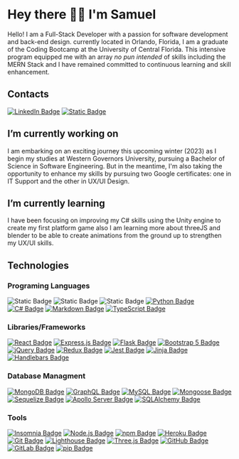 # Hey there 👋🏼 I'm Samuel

Hello! I am a Full-Stack Developer with a passion for software development and back-end design. currently located in Orlando, Florida, I am a graduate of the Coding Bootcamp at the University of Central Florida. This intensive program equipped me with an array *no pun intended* of skills including the MERN Stack and I have remained committed to continuous learning and skill enhancement.

## Contacts

<!-- ![Static Badge](https://img.shields.io/badge/Email-yellow?logo=gmail) -->
[![LinkedIn Badge](https://img.shields.io/badge/LinkedIn-blue?style=flat&logo=linkedin&logoColor=white)](https://www.linkedin.com/in/samuel-dejesus/)
[![Static Badge](https://img.shields.io/badge/Portfolio-purple?logo=github)](https://sam-dejesus.github.io/My-React-Portfolio/)

## I’m currently working on

I am embarking on an exciting journey this upcoming winter (2023) as I begin my studies at Western Governors University, pursuing a Bachelor of Science in Software Engineering. But in the meantime, I'm also taking the opportunity to enhance my skills by pursuing two Google certificates: one in IT Support and the other in UX/UI Design.

## I’m currently learning

I have been focusing on improving my C# skills using the Unity engine to create my first platform game also I am learning more about threeJS and blender to be able to create animations from the ground up to strengthen my UX/UI skills.

## Technologies

### Programing Languages

![Static Badge](https://img.shields.io/badge/javascript-yellow?logo=javascript&color=grey&link=https%3A%2F%2Fsam-dejesus.github.io%2FMy-React-Portfolio%2F)
![Static Badge](https://img.shields.io/badge/HTML-white?logo=html5&logoColor=white&color=red&link=https%3A%2F%2Fsam-dejesus.github.io%2FMy-React-Portfolio%2F)
![Static Badge](https://img.shields.io/badge/CSS-white?logo=css3&logoColor=white&color=blue&link=https%3A%2F%2Fsam-dejesus.github.io%2FMy-React-Portfolio%2F)
[![Python Badge](https://img.shields.io/badge/Python-yellow?style=flat&logo=python)](https://www.python.org/)
[![C# Badge](https://img.shields.io/badge/C%23-239120?style=flat&logo=csharp)](https://docs.microsoft.com/en-us/dotnet/csharp/)
[![Markdown Badge](https://img.shields.io/badge/Markdown-000000?style=flat&logo=markdown)](https://daringfireball.net/projects/markdown/)
[![TypeScript Badge](https://img.shields.io/badge/TypeScript-white?style=flat&logo=typescript)](https://www.typescriptlang.org/)


### Libraries/Frameworks

[![React Badge](https://img.shields.io/badge/React-white?style=flat&logo=react)](https://reactjs.org/)
[![Express.js Badge](https://img.shields.io/badge/Express.js-000000?style=flat&logo=express)](https://expressjs.com/)
[![Flask Badge](https://img.shields.io/badge/Flask-000000?style=flat&logo=flask)](https://flask.palletsprojects.com/)
[![Bootstrap 5 Badge](https://img.shields.io/badge/Bootstrap-grey?style=flat&logo=bootstrap)](https://getbootstrap.com/)
[![jQuery Badge](https://img.shields.io/badge/jQuery-0769AD?style=flat&logo=jquery)](https://jquery.com/)
[![Redux Badge](https://img.shields.io/badge/Redux-764ABC?style=flat&logo=redux)](https://redux.js.org/)
[![Jest Badge](https://img.shields.io/badge/Jest-C21325?style=flat&logo=jest)](https://jestjs.io/)
[![Jinja Badge](https://img.shields.io/badge/Jinja-000000?style=flat&logo=jinja)](https://jinja.palletsprojects.com/)
[![Handlebars Badge](https://img.shields.io/badge/Handlebars-F0772B?style=flat&logo=handlebars.js)](https://handlebarsjs.com/)



### Database Managment

[![MongoDB Badge](https://img.shields.io/badge/MongoDB-grey?style=flat&logo=mongodb)](https://www.mongodb.com/)
[![GraphQL Badge](https://img.shields.io/badge/GraphQL-E10098?style=flat&logo=graphql)](https://graphql.org/)
[![MySQL Badge](https://img.shields.io/badge/MySQL-white?style=flat&logo=mysql)](https://www.mysql.com/)
[![Mongoose Badge](https://img.shields.io/badge/Mongoose-880000?style=flat&logo=mongoose)](https://mongoosejs.com/)
[![Sequelize Badge](https://img.shields.io/badge/Sequelize-purple?style=flat&logo=sequelize)](https://sequelize.org/)
[![Apollo Server Badge](https://img.shields.io/badge/Apollo%20Server-311C87?style=flat&logo=apollographql)](https://www.apollographql.com/docs/apollo-server/)
[![SQLAlchemy Badge](https://img.shields.io/badge/SQLAlchemy-FFA726?style=flat&logo=SQLAlchemy)](https://www.sqlalchemy.org/)



### Tools

[![Insomnia Badge](https://img.shields.io/badge/Insomnia-5849BE?style=flat&logo=insomnia&logoColor=white)](https://insomnia.rest/)
[![Node.js Badge](https://img.shields.io/badge/Node.js-yellow?style=flat&logo=node.js)](https://nodejs.org/)
[![npm Badge](https://img.shields.io/badge/npm-CB3837?style=flat&logo=npm)](https://www.npmjs.com/)
[![Heroku Badge](https://img.shields.io/badge/Heroku-430098?style=flat&logo=heroku)](https://www.heroku.com/)
[![Git Badge](https://img.shields.io/badge/Git-green?style=flat&logo=git)](https://git-scm.com/)
[![Lighthouse Badge](https://img.shields.io/badge/Lighthouse-FF9800?style=flat&logo=lighthouse)](https://developers.google.com/web/tools/lighthouse)
[![Three.js Badge](https://img.shields.io/badge/Three.js-000000?style=flat&logo=three.js)](https://threejs.org/)
[![GitHub Badge](https://img.shields.io/badge/GitHub-181717?style=flat&logo=github)](https://github.com/)
[![GitLab Badge](https://img.shields.io/badge/GitLab-FCA121?style=flat&logo=gitlab)](https://gitlab.com/)
[![pip Badge](https://img.shields.io/badge/pip-green?style=flat&logo=pypi)](https://pip.pypa.io/en/stable/)
